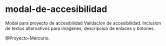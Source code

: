 # modal-de-accesibilidad
Modal para proyecto de accesibilidad
Validacion de accesibilidad. Inclusion de textos alternativos para imagenes, descripcion de enlaces y botones.

@Proyecto-Mercurio.
